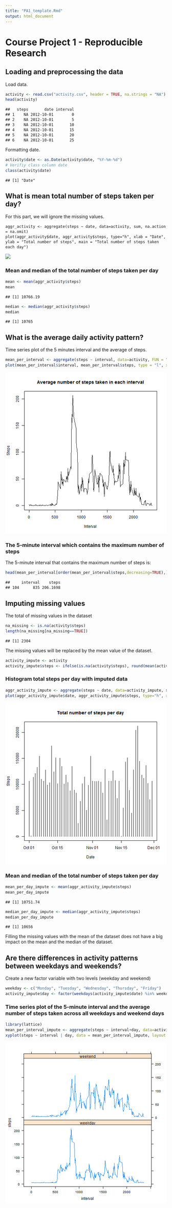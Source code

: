 ```yaml
---
title: "PA1_template.Rmd"
output: html_document
---
```


# Course Project 1 - Reproducible Research



## Loading and preprocessing the data

Load data.


```r
activity <- read.csv("activity.csv", header = TRUE, na.strings = "NA")
head(activity)
```

```
##   steps       date interval
## 1    NA 2012-10-01        0
## 2    NA 2012-10-01        5
## 3    NA 2012-10-01       10
## 4    NA 2012-10-01       15
## 5    NA 2012-10-01       20
## 6    NA 2012-10-01       25
```


Formatting date.


```r
activity$date <- as.Date(activity$date, "%Y-%m-%d")
# Verifiy class column date
class(activity$date)
```

```
## [1] "Date"
```


## What is mean total number of steps taken per day?

For this part, we will ignore the missing values.


```{r simpleplot}
aggr_activity <- aggregate(steps ~ date, data=activity, sum, na.action = na.omit)
plot(aggr_activity$date, aggr_activity$steps, type="h", xlab = "Date", ylab = "Total number of steps", main = "Total number of steps taken each day")
```

![](https://github.com/elysemsimard/RepData_PeerAssessment1/edit/master/figure/plot-1.png)


### Mean and median of the total number of steps taken per day


```r
mean <- mean(aggr_activity$steps)
mean
```

```
## [1] 10766.19
```

```r
median <- median(aggr_activity$steps)
median
```

```
## [1] 10765
```


## What is the average daily activity pattern?

Time series plot of the 5 minutes interval and the average of steps. 


```r
mean_per_interval <- aggregate(steps ~ interval, data=activity, FUN = "mean", na.action = na.omit)
plot(mean_per_interval$interval, mean_per_interval$steps, type = "l", xlab = "Interval", ylab = "Steps", main = "Average number of steps taken in each interval")
```

![plot of chunk unnamed-chunk-4](figure/unnamed-chunk-4-1.png)


### The 5-minute interval which contains the maximum number of steps

The 5-minute interval that contains the maximum number of steps is:


```r
head(mean_per_interval[order(mean_per_interval$steps,decreasing=TRUE),],1)
```

```
##     interval    steps
## 104      835 206.1698
```



## Imputing missing values

The total of missing values in the dataset 


```r
na_missing <- is.na(activity$steps)
length(na_missing[na_missing==TRUE])
```

```
## [1] 2304
```


The missing values will be replaced by the mean value of the dataset.


```r
activity_impute <- activity
activity_impute$steps <- ifelse(is.na(activity$steps), round(mean(activity$steps, na.rm = TRUE),digits=0), activity$steps) 
```


### Histogram total steps per day with imputed data


```r
aggr_activity_impute <- aggregate(steps ~ date, data=activity_impute, sum, na.action = na.omit)
plot(aggr_activity_impute$date, aggr_activity_impute$steps, type="h", xlab = "Date", ylab = "Steps", main = "Total number of steps per day")
```

![plot of chunk unnamed-chunk-8](figure/unnamed-chunk-8-1.png)


### Mean and median of the total number of steps taken per day


```r
mean_per_day_impute <- mean(aggr_activity_impute$steps)
mean_per_day_impute
```

```
## [1] 10751.74
```

```r
median_per_day_impute <- median(aggr_activity_impute$steps)
median_per_day_impute
```

```
## [1] 10656
```

Filling the missing values with the mean of the dataset does not have a big impact on the mean and the median of the dataset.


## Are there differences in activity patterns between weekdays and weekends?

Create a new factor variable with two levels (weekday and weekend)


```r
weekday <- c("Monday", "Tuesday", "Wednesday", "Thursday", "Friday")
activity_impute$day <- factor(weekdays(activity_impute$date) %in% weekday, levels = c(TRUE,FALSE), labels = c("weekday", "weekend"))
```



### Time series plot of the 5-minute interval and the average number of steps taken across all weekdays and weekend days


```r
library(lattice)
mean_per_interval_impute <- aggregate(steps ~ interval+day, data=activity_impute, FUN="mean", na.action = na.omit)
xyplot(steps ~ interval | day, data = mean_per_interval_impute, layout = c(1, 2), type="l")
```

![plot of chunk unnamed-chunk-11](figure/unnamed-chunk-11-1.png)








